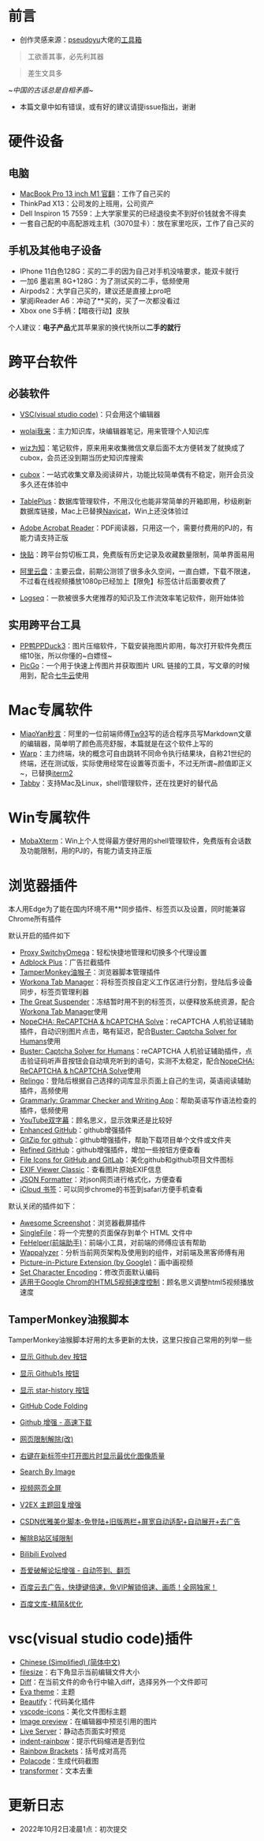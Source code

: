 # 前言

 - 创作灵感来源：[pseudoyu](https://github.com/pseudoyu)大佬的[工具箱](https://github.com/pseudoyu/yu-tools)

> 工欲善其事，必先利其器

> 差生文具多

~*中国的古话总是自相矛盾*~

- 本篇文章中如有错误，或有好的建议请提issue指出，谢谢

# 硬件设备

## 电脑

 - [MacBook Pro 13 inch M1 官翻](https://www.apple.com.cn/shop/refurbished)：工作了自己买的
 - ThinkPad X13：公司发的上班用，公司资产
 - Dell Inspiron 15 7559：上大学家里买的已经退役卖不到好价钱就舍不得卖
 - 一套自己配的中高配游戏主机（3070显卡）：放在家里吃灰，工作了自己买的

## 手机及其他电子设备

 - IPhone 11白色128G：买的二手的因为自己对手机没啥要求，能双卡就行
 - 一加6 墨岩黑 8G+128G：为了测试买的二手，低频使用
 - Airpods2：大学自己买的，建议还是直接上pro吧
 - 掌阅iReader A6：冲动了**买的，买了一次都没看过
 - Xbox one S手柄：【暗夜行动】皮肤

 个人建议：**电子产品**尤其苹果家的换代快所以**二手的就行**

# 跨平台软件

## 必装软件

 - [VSC(visual studio code)](https://code.visualstudio.com/download)：只会用这个编辑器
 - [wolai我来](https://www.wolai.com/)：主力知识库，块编辑器笔记，用来管理个人知识库
 - [wiz为知](https://www.wiz.cn/zh-cn)：笔记软件，原来用来收集微信文章后面不太方便转发了就换成了cubox，会员还没到期当历史知识库搜索
 - [cubox](https://cubox.pro/)：一站式收集文章及阅读碎片，功能比较简单偶有不稳定，刚开会员没多久还在体验中
 - [TablePlus](https://tableplus.com/)：数据库管理软件，不用汉化也能非常简单的开箱即用，秒级刷新数据库链接，Mac上已替换[Navicat](https://www.navicat.com.cn/products)，Win上还没体验过
 - [Adobe Acrobat Reader](https://get.adobe.com/cn/reader/)：PDF阅读器，只用这一个，需要付费用的PJ的，有能力请支持正版
 - [快贴](https://home.clipber.com/)：跨平台剪切板工具，免费版有历史记录及收藏数量限制，简单界面易用
 - [阿里云盘](https://www.aliyundrive.com/)：主要云盘，前期公测领了很多永久空间，一直白嫖，下载不限速，不过看在线视频播放1080p已经加上【限免】标签估计后面要收费了

 - [Logseq](https://github.com/logseq/logseq)：一款被很多大佬推荐的知识及工作流效率笔记软件，刚开始体验

## 实用跨平台工具

 - [PP鸭PPDuck3](https://ppduck.com/)：图片压缩软件，下载安装拖图片即用，每次打开软件免费压缩10张，所以你懂的~白嫖怪~
 - [PicGo](https://github.com/Molunerfinn/PicGo)：一个用于快速上传图片并获取图片 URL 链接的工具，写文章的时候用到，配合[七牛云](https://www.qiniu.com/)使用

# Mac专属软件

 - [MiaoYan秒言](https://github.com/tw93/MiaoYan)：阿里的一位前端师傅[Tw93](https://github.com/tw93)写的适合程序员写Markdown文章的编辑器，简单明了颜色高亮舒服，本篇就是在这个软件上写的
 - [Warp](https://www.warp.dev/)：主力终端，块的概念可自由跳转不同命令执行结果块，自称21世纪的终端，还在测试版，实际使用经常在设置等页面卡，不过无所谓~颜值即正义~，已替换[iterm2](https://iterm2.com/)
 - [Tabby](https://github.com/Eugeny/tabby)：支持Mac及Linux，shell管理软件，还在找更好的替代品


# Win专属软件

 - [MobaXterm](https://mobaxterm.mobatek.net/download-home-edition.html)：Win上个人觉得最方便好用的shell管理软件，免费版有会话数及功能限制，用的PJ的，有能力请支持正版


# 浏览器插件

本人用Edge为了能在国内环境不用**同步插件、标签页以及设置，同时能兼容Chrome所有插件

默认开启的插件如下

 - [Proxy SwitchyOmega](https://chrome.google.com/webstore/detail/proxy-switchyomega/padekgcemlokbadohgkifijomclgjgif?h1=zh)：轻松快捷地管理和切换多个代理设置
 - [Adblock Plus](https://chrome.google.com/webstore/detail/adblock-plus-free-ad-bloc/cfhdojbkjhnklbpkdaibdccddilifddb?h1=zh)：广告拦截插件
 -  [TamperMonkey油猴子](https://chrome.google.com/webstore/detail/tampermonkey/dhdgffkkebhmkfjojejmpbldmpobfkfo?h1=zh)：浏览器脚本管理插件
 - [Workona Tab Manager](https://chrome.google.com/webstore/detail/workona-tab-manager/ailcmbgekjpnablpdkmaaccecekgdhlh?h1=zh)：将标签页按自定义工作区进行分割，登陆后多设备同步，标签页管理利器
 - [The Great Suspender](https://chrome.google.com/webstore/detail/the-great-suspender-origi/ahmkjjgdligadogjedmnogbpbcpofeeo?h1=zh)：冻结暂时用不到的标签页，以便释放系统资源，配合[Workona Tab Manager](https://chrome.google.com/webstore/detail/workona-tab-manager/ailcmbgekjpnablpdkmaaccecekgdhlh?h1=zh)使用
 - [NopeCHA: ReCAPTCHA & hCAPTCHA Solve](https://chrome.google.com/webstore/detail/nopecha-recaptcha-hcaptch/dknlfmjaanfblgfdfebhijalfmhmjjjo?h1=zh)：reCAPTCHA 人机验证辅助插件，自动识别图片点击，略有延迟，配合[Buster: Captcha Solver for Humans](https://chrome.google.com/webstore/detail/buster-captcha-solver-for/mpbjkejclgfgadiemmefgebjfooflfhl?h1=zh)使用
 - [Buster: Captcha Solver for Humans](https://chrome.google.com/webstore/detail/buster-captcha-solver-for/mpbjkejclgfgadiemmefgebjfooflfhl?h1=zh)：reCAPTCHA 人机验证辅助插件，点击验证码听声音按钮会自动填充听到的语句，实测不太稳定，配合[NopeCHA: ReCAPTCHA & hCAPTCHA Solve](https://chrome.google.com/webstore/detail/nopecha-recaptcha-hcaptch/dknlfmjaanfblgfdfebhijalfmhmjjjo?h1=zh)使用
 - [Relingo](https://chrome.google.com/webstore/detail/relingo-master-words-from/dpphkcfmnbkdpmgneljgdhfnccnhmfig?h1=zh)：登陆后根据自己选择的词库显示页面上自己的生词，英语阅读辅助插件，高频使用
 - [Grammarly: Grammar Checker and Writing App](https://chrome.google.com/webstore/detail/grammarly-grammar-checker/kbfnbcaeplbcioakkpcpgfkobkghlhen?h1=zh)：帮助英语写作语法检查的插件，低频使用
 - [YouTube双字幕](https://chrome.google.com/webstore/detail/youtube-dual-subtitles/hkbdddpiemdeibjoknnofflfgbgnebcm?h1=zh)：顾名思义，显示效果还是比较好
 - [Enhanced GitHub](https://chrome.google.com/webstore/detail/enhanced-github/anlikcnbgdeidpacdbdljnabclhahhmd?h1=zh)：github增强插件
 - [GitZip for github](https://chrome.google.com/webstore/detail/gitzip-for-github/ffabmkklhbepgcgfonabamgnfafbdlkn?h1=zh)：github增强插件，帮助下载项目单个文件或文件夹
 - [Refined GitHub](https://chrome.google.com/webstore/detail/refined-github/hlepfoohegkhhmjieoechaddaejaokhf?h1=zh)：github增强插件，增加一些按钮方便查看
 - [File Icons for GitHub and GitLab](https://chrome.google.com/webstore/detail/file-icons-for-github-and/ficfmibkjjnpogdcfhfokmihanoldbfe?h1=zh)：美化github和github项目文件图标
 - [EXIF Viewer Classic](https://chrome.google.com/webstore/detail/exif-viewer-classic/nafpfdcmppffipmhcpkbplhkoiekndck?h1=zh)：查看图片原始EXIF信息
 - [JSON Formatter](https://chrome.google.com/webstore/detail/json-formatter/bcjindcccaagfpapjjmafapmmgkkhgoa?h1=zh)：对json网页进行格式化，方便查看
 - [iCloud 书签](https://chrome.google.com/webstore/detail/icloud-bookmarks/fkepacicchenbjecpbpbclokcabebhah?h1=zh)：可以同步chrome的书签到safari方便手机查看

默认关闭的插件如下：

 - [Awesome Screenshot](https://chrome.google.com/webstore/detail/awesome-screenshot-and-sc/nlipoenfbbikpbjkfpfillcgkoblgpmj?h1=zh)：浏览器截屏插件
 - [SingleFile](https://chrome.google.com/webstore/detail/singlefile/mpiodijhokgodhhofbcjdecpffjipkle?h1=zh)：将一个完整的页面保存到单个 HTML 文件中
 - [FeHelper(前端助手)](https://chrome.google.com/webstore/detail/fehelper%E5%89%8D%E7%AB%AF%E5%8A%A9%E6%89%8B/pkgccpejnmalmdinmhkkfafefagiiiad?h1=zh)：前端小工具，对前端的师傅应该有帮助
 - [Wappalyzer](https://chrome.google.com/webstore/detail/wappalyzer-technology-pro/gppongmhjkpfnbhagpmjfkannfbllamg?h1=zh)：分析当前网页架构及使用到的组件，对前端及黑客师傅有用
 - [Picture-in-Picture Extension (by Google)](https://chrome.google.com/webstore/detail/picture-in-picture-extens/hkgfoiooedgoejojocmhlaklaeopbecg?h1=zh)：画中画视频
 - [Set Character Encoding](https://chrome.google.com/webstore/detail/set-character-encoding/bpojelgakakmcfmjfilgdlmhefphglae?h1=zh)：修改页面默认编码
 - [适用于Google Chrom的HTML5视频速度控制](https://chrome.google.com/webstore/detail/html5-video-speed-control/ibgbkojmhhoobdapmkofkbhglahnpddk?h1=zh)：顾名思义调整html5视频播放速度

## TamperMonkey油猴脚本

TamperMonkey油猴脚本好用的太多更新的太快，这里只按自己常用的列举一些

 - [显示 Github.dev 按钮](https://greasyfork.org/zh-CN/scripts/431463-%E6%98%BE%E7%A4%BA-github-dev-%E6%8C%89%E9%92%AE)
 - [显示 Github1s 按钮](https://greasyfork.org/zh-CN/scripts/421631-%E6%98%BE%E7%A4%BA-github1s-%E6%8C%89%E9%92%AE)
 - [显示 star-history 按钮](https://greasyfork.org/zh-CN/scripts/421634-%E6%98%BE%E7%A4%BA-star-history-%E6%8C%89%E9%92%AE)
 - [GitHub Code Folding](https://greasyfork.org/en/scripts/26109-github-code-folding)
 - [Github 增强 - 高速下载](https://greasyfork.org/zh-CN/scripts/412245-github-%E5%A2%9E%E5%BC%BA-%E9%AB%98%E9%80%9F%E4%B8%8B%E8%BD%BD)
 - [网页限制解除(改)](https://greasyfork.org/zh-CN/scripts/28497-%E7%BD%91%E9%A1%B5%E9%99%90%E5%88%B6%E8%A7%A3%E9%99%A4-%E6%94%B9)
 - [右键在新标签中打开图片时显示最优化图像质量](https://greasyfork.org/zh-CN/scripts/2312-resize-image-on-open-image-in-new-tab)
 - [Search By Image](https://greasyfork.org/zh-CN/scripts/2998-search-by-image)
 - [视频网页全屏](https://greasyfork.org/zh-CN/scripts/4870-maximize-video)
 - [V2EX 主题回复增强](https://greasyfork.org/zh-CN/scripts/451752-v2ex-%E4%B8%BB%E9%A2%98%E5%9B%9E%E5%A4%8D%E5%A2%9E%E5%BC%BA)


 - [CSDN优雅美化脚本-免登陆+旧版两栏+屏宽自动适配+自动展开+去广告](https://greasyfork.org/zh-CN/scripts/373974-csdn%E4%BC%98%E9%9B%85%E7%BE%8E%E5%8C%96%E8%84%9A%E6%9C%AC-%E5%85%8D%E7%99%BB%E9%99%86-%E6%97%A7%E7%89%88%E4%B8%A4%E6%A0%8F-%E5%B1%8F%E5%AE%BD%E8%87%AA%E5%8A%A8%E9%80%82%E9%85%8D-%E8%87%AA%E5%8A%A8%E5%B1%95%E5%BC%80-%E5%8E%BB%E5%B9%BF%E5%91%8A)
 - [解除B站区域限制](https://greasyfork.org/zh-CN/scripts/25718-%E8%A7%A3%E9%99%A4b%E7%AB%99%E5%8C%BA%E5%9F%9F%E9%99%90%E5%88%B6)
 - [Bilibili Evolved](https://raw.githubusercontent.com/the1812/Bilibili-Evolved/master/dist/bilibili-evolved.user.js)
 - [吾爱破解论坛增强 - 自动签到、翻页](https://greasyfork.org/zh-CN/scripts/412680-%E5%90%BE%E7%88%B1%E7%A0%B4%E8%A7%A3%E8%AE%BA%E5%9D%9B%E5%A2%9E%E5%BC%BA-%E8%87%AA%E5%8A%A8%E7%AD%BE%E5%88%B0-%E7%BF%BB%E9%A1%B5)
 - [百度云去广告，快捷键倍速，免VIP解锁倍速、画质！全网独家！](https://greasyfork.org/zh-CN/scripts/422814-%E7%99%BE%E5%BA%A6%E4%BA%91%E5%8E%BB%E5%B9%BF%E5%91%8A-%E5%BF%AB%E6%8D%B7%E9%94%AE%E5%80%8D%E9%80%9F-%E5%85%8Dvip%E8%A7%A3%E9%94%81%E5%80%8D%E9%80%9F-%E7%94%BB%E8%B4%A8-%E5%85%A8%E7%BD%91%E7%8B%AC%E5%AE%B6)
 - [百度文库-精简&优化](https://greasyfork.org/zh-CN/scripts/422847)


# vsc(visual studio code)插件

 - [Chinese (Simplified) (简体中文)](https://marketplace.visualstudio.com/items?itemName=MS-CEINTL.vscode-language-pack-zh-hans)
 - [filesize](https://marketplace.visualstudio.com/items?itemName=mkxml.vscode-filesize)：右下角显示当前编辑文件大小
 - [Diff](https://marketplace.visualstudio.com/items?itemName=fabiospampinato.vscode-diff)：在当前文件的命令行中输入diff，选择另外一个文件即可
 - [Eva theme](https://marketplace.visualstudio.com/items?itemName=fisheva.eva-theme)：主题
 - [Beautify](https://marketplace.visualstudio.com/items?itemName=HookyQR.beautify)：代码美化插件
 - [vscode-icons](https://marketplace.visualstudio.com/items?itemName=vscode-icons-team.vscode-icons)：美化文件图标主题
 - [Image preview](https://marketplace.visualstudio.com/items?itemName=kisstkondoros.vscode-gutter-preview)：在编辑器中预览引用的图片
 - [Live Server](https://marketplace.visualstudio.com/items?itemName=ritwickdey.LiveServer)：静动态页面实时预览
 - [indent-rainbow](https://marketplace.visualstudio.com/items?itemName=oderwat.indent-rainbow)：提示代码缩进是否到位
 - [Rainbow Brackets](https://marketplace.visualstudio.com/items?itemName=2gua.rainbow-brackets)：括号成对高亮
 - [Polacode](https://marketplace.visualstudio.com/items?itemName=pnp.polacode)：生成代码截图
 - [transformer](https://marketplace.visualstudio.com/items?itemName=dakara.transformer)：文本去重

# 更新日志
 - 2022年10月2日凌晨1点：初次提交